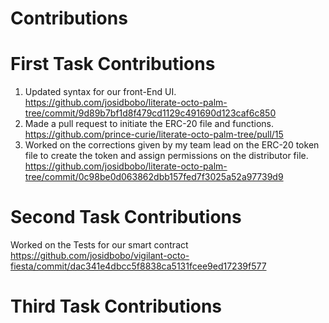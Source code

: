 # Contributions

# First Task Contributions
1. Updated syntax for our front-End UI. 
https://github.com/josidbobo/literate-octo-palm-tree/commit/9d89b7bf1d8f479cd1129c491690d123caf6c850
2. Made a pull request to initiate the ERC-20 file and functions. 
https://github.com/prince-curie/literate-octo-palm-tree/pull/15
3. Worked on the corrections given by my team lead on the ERC-20 token file to create the token and assign permissions on the distributor file.
https://github.com/josidbobo/literate-octo-palm-tree/commit/0c98be0d063862dbb157fed7f3025a52a97739d9

# Second Task Contributions
Worked on the Tests for our smart contract
https://github.com/josidbobo/vigilant-octo-fiesta/commit/dac341e4dbcc5f8838ca5131fcee9ed17239f577

# Third Task Contributions



